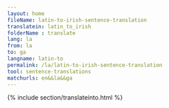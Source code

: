 ```yaml
---
layout: home
fileName: latin-to-irish-sentence-translation
translatein: latin_to_irish
folderName : translate
lang: la
from: la
to: ga
langname: latin-to
permalink: /la/latin-to-irish-sentence-translation
tool: sentence-translations
matchurls: en&&la&&ga
---
```

{% include section/translateinto.html %}
